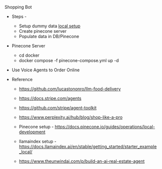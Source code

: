 Shopping Bot

- Steps - 
    - Setup dummy data [local setup](src/data/README.md)
  - Create pinecone server
  - Populate data in DB/Pinecone

- Pinecone Server
  - cd docker
  - docker compose -f pinecone-compose.yml up -d

- Use Voice Agents to Order Online


- Reference
  - https://github.com/lucastononro/llm-food-delivery
  - https://docs.stripe.com/agents
  - https://github.com/stripe/agent-toolkit
  - https://www.perplexity.ai/hub/blog/shop-like-a-pro

  - Pinecone setup - https://docs.pinecone.io/guides/operations/local-development
  - llamaindex setup - https://docs.llamaindex.ai/en/stable/getting_started/starter_example_local/
  - https://www.theunwindai.com/p/build-an-ai-real-estate-agent